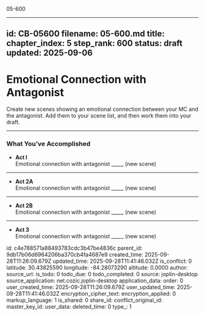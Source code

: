 05-600

---
id: CB-05600
filename: 05-600.md
title: 
chapter_index: 5
step_rank: 600
status: draft
updated: 2025-09-06
---

# Emotional Connection with Antagonist

Create new scenes showing an emotional connection between your MC and the antagonist. Add them to your scene list, and then work them into your draft.

---

### **What You’ve Accomplished**

- **Act I**  
  Emotional connection with antagonist _____ (new scene)

---

- **Act 2A**  
  Emotional connection with antagonist _____ (new scene)

---

- **Act 2B**  
  Emotional connection with antagonist _____ (new scene)

---

- **Act 3**  
  Emotional connection with antagonist _____ (new scene)


id: c4e788571a88493783cdc3b47be4836c
parent_id: 9db17b06d6964206ba370cb4fa4687e9
created_time: 2025-09-28T11:26:09.679Z
updated_time: 2025-09-28T11:41:46.032Z
is_conflict: 0
latitude: 30.43825590
longitude: -84.28073290
altitude: 0.0000
author: 
source_url: 
is_todo: 0
todo_due: 0
todo_completed: 0
source: joplin-desktop
source_application: net.cozic.joplin-desktop
application_data: 
order: 0
user_created_time: 2025-09-28T11:26:09.679Z
user_updated_time: 2025-09-28T11:41:46.032Z
encryption_cipher_text: 
encryption_applied: 0
markup_language: 1
is_shared: 0
share_id: 
conflict_original_id: 
master_key_id: 
user_data: 
deleted_time: 0
type_: 1